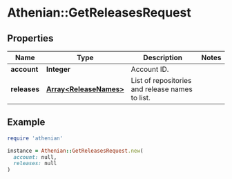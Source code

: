 # Athenian::GetReleasesRequest

## Properties

| Name | Type | Description | Notes |
| ---- | ---- | ----------- | ----- |
| **account** | **Integer** | Account ID. |  |
| **releases** | [**Array&lt;ReleaseNames&gt;**](ReleaseNames.md) | List of repositories and release names to list. |  |

## Example

```ruby
require 'athenian'

instance = Athenian::GetReleasesRequest.new(
  account: null,
  releases: null
)
```

